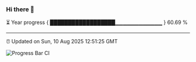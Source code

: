 ### Hi there 👋

⏳ Year progress { ██████████████████▁▁▁▁▁▁▁▁▁▁▁▁ } 60.69 %

---

⏰ Updated on Sun, 10 Aug 2025 12:51:25 GMT

![Progress Bar CI](https://github.com/ZhaoGui/ZhaoGui/workflows/Progress%20Bar%20CI/badge.svg)

